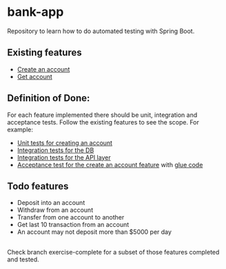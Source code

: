# bank-app

Repository to learn how to do automated testing with Spring Boot.

## Existing features

* [Create an account](src/main/java/com/ippon/bankapp/rest/AccountController.java#L22) 
* [Get account](src/main/java/com/ippon/bankapp/rest/AccountController.java#L27) 


## Definition of Done:

For each feature implemented there should be unit, integration and acceptance tests. Follow the existing features to see the scope. For example:

* [Unit tests for creating an account](src/test/java/com/ippon/bankapp/service/AccountServiceTest.java)
* [Integration tests for the DB](src/test/java/com/ippon/bankapp/repository/AccountRepositoryIntegrationTest.java)
* [Integration tests for the API layer](src/test/java/com/ippon/bankapp/rest/AccountControllerTest.java)
* [Acceptance test for the create an account feature](src/test/features/Account.feature) with [glue code](src/test/java/com/ippon/bankapp/cucumber/stepdef/AccountStepDefinitions.java)

## Todo features

* Deposit into an account
* Withdraw from an account
* Transfer from one account to another
* Get last 10 transaction from an account
* An account may not deposit more than $5000 per day


##

Check branch exercise-complete for a subset of those features completed and tested.
